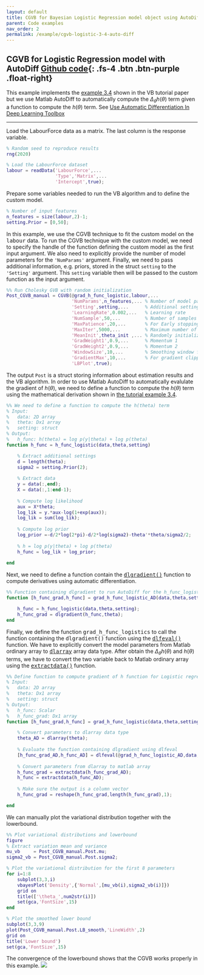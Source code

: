 ```yaml
---
layout: default
title: CGVB for Bayesian Logistic Regression model object using AutoDiff
parent: Code examples
nav_order: 2
permalink: /example/cgvb-logistic-3-4-auto-diff
---
```


## **CGVB for Logistic Regression model with AutoDiff**   [Github code](https://github.com/VBayesLab/VBLab/blob/main/Example/CGVB_Logistics_Function_Handle_AutoDiff.m){: .fs-4 .btn .btn-purple .float-right}
This example implements the [example 3.4](/VBLabDocs/tutorial/example#example3-4) shown in the VB tutorial paper but we use Matlab AutoDiff to automatically compute the $\Delta_\theta h(\theta)$ term given a function to compute the $h(\theta)$ term. See [Use Automatic Differentiation In Deep Learning Toolbox](https://au.mathworks.com/help/deeplearning/ug/include-automatic-differentiation.html)

---

Load the LabourForce data as a matrix. The last column is the response variable.

```m
% Random seed to reproduce results 
rng(2020)

% Load the LabourForce dataset
labour = readData('LabourForce',...
                  'Type','Matrix',...
                  'Intercept',true);
```
Prepare some variables needed to run the VB algorithm and to define the custom model.
```m
% Number of input features
n_features = size(labour,2)-1;
setting.Prior = [0,50];
```
In this example, we use the CGVB technique to fit the custom model on the <samp>labour</samp> data. To run the CGVB technique with the custom model, we need to specify the handle of the function defining the custom model as the first input argument. We also need to explicitly provide the number of model parameters for the `'NumParams'` argument. Finally, we need to pass additional information, e.g. priors, stored in the struct `setting` to the `'Setting'` argument. This `setting` variable then will be passed to the custom function as the input argument.
```m
%% Run Cholesky GVB with random initialization
Post_CGVB_manual = CGVB(@grad_h_func_logistic,labour,...
                        'NumParams',n_features,... % Number of model parameters
                        'Setting',setting,...      % Additional setting of the custom models
                        'LearningRate',0.002,...   % Learning rate
                        'NumSample',50,...         % Number of samples to estimate gradient of lowerbound
                        'MaxPatience',20,...       % For Early stopping
                        'MaxIter',5000,...         % Maximum number of iterations
                        'MeanInit',theta_init ,... % Randomly initialize parameters using 
                        'GradWeight1',0.9,...      % Momentum 1
                        'GradWeight2',0.9,...      % Momentum 2
                        'WindowSize',10,...        % Smoothing window for lowerbound
                        'GradientMax',10,...       % For gradient clipping
                        'LBPlot',true); 
```
The output `Post` is a struct storing information about estimation results and the VB algorithm. In order to use Matlab AutoDiff to automatically evalulate the gradient of $h(\theta)$, we need to define a function to compute the $h(\theta)$ term using the mathematical derivation shown in [the tutorial example 3.4](/VBLabDocs/tutorial/example#example3-4).

```m
%% We need to define a function to compute the h(theta) term
% Input:
%   data: 2D array
%   theta: Dx1 array
%   setting: struct
% Output:
%   h_func: h(theta) = log p(y|theta) + log p(theta)
function h_func = h_func_logistic(data,theta,setting)

    % Extract additional settings
    d = length(theta);
    sigma2 = setting.Prior(2);
    
    % Extract data
    y = data(:,end);
    X = data(:,1:end-1);
    
    % Compute log likelihood
    aux = X*theta;
    log_lik = y.*aux-log(1+exp(aux));
    log_lik = sum(log_lik);  
    
    % Compute log prior
    log_prior =-d/2*log(2*pi)-d/2*log(sigma2)-theta'*theta/sigma2/2;
    
    % h = log p(y|theta) + log p(theta)
    h_func = log_lik + log_prior;
    
end
```
Next, we need to define a function contain the [<samp>dlgradient()</samp>](https://au.mathworks.com/help/deeplearning/ref/dlarray.dlgradient.html) function to compute derivatives using automatic differentiation. 
```m
%% Function containing dlgradient to run AutoDiff for the h_func_logistic function
function [h_func_grad,h_func] = grad_h_func_logistic_AD(data,theta,setting)

    h_func = h_func_logistic(data,theta,setting);
    h_func_grad = dlgradient(h_func,theta);    
end
```
Finally, we define the function <samp>grad_h_func_logistics</samp> to call the function containing the <samp>dlgradient()</samp> function using the [<samp>dlfeval()</samp>](https://au.mathworks.com/help/deeplearning/ref/dlfeval.html) function. We have to explicitly convert the model parameters from Matlab ordinary array to [<samp>dlarray</samp>](https://au.mathworks.com/help/deeplearning/ref/dlarray.html) array data type. After obtain the $\Delta_\theta h(\theta)$ and $h(\theta)$ terms, we have to convert the two variable back to Matlab ordinary array using the [<samp>extractdata()</samp>](https://au.mathworks.com/help/deeplearning/ref/dlarray.extractdata.html) function.
```m
%% Define function to compute gradient of h function for Logistic regression 
% Input:
%   data: 2D array
%   theta: Dx1 array
%   setting: struct
% Output:
%   h_func: Scalar
%   h_func_grad: Dx1 array
function [h_func_grad,h_func] = grad_h_func_logistic(data,theta,setting)

    % Convert parameters to dlarray data type
    theta_AD = dlarray(theta);
    
    % Evaluate the function containing dlgradient using dlfeval
    [h_func_grad_AD,h_func_AD] = dlfeval(@grad_h_func_logistic_AD,data,theta_AD,setting);
    
    % Convert parameters from dlarray to matlab array
    h_func_grad = extractdata(h_func_grad_AD);
    h_func = extractdata(h_func_AD);
    
    % Make sure the output is a column vector
    h_func_grad = reshape(h_func_grad,length(h_func_grad),1);

end
```
We can manually plot the variational distribution together with the lowerbound.

```m
%% Plot variational distributions and lowerbound 
figure
% Extract variation mean and variance
mu_vb     = Post_CGVB_manual.Post.mu;
sigma2_vb = Post_CGVB_manual.Post.sigma2;

% Plot the variational distribution for the first 8 parameters
for i=1:8
    subplot(3,3,i)
    vbayesPlot('Density',{'Normal',[mu_vb(i),sigma2_vb(i)]})
    grid on
    title(['\theta_',num2str(i)])
    set(gca,'FontSize',15)
end

% Plot the smoothed lower bound
subplot(3,3,9)
plot(Post_CGVB_manual.Post.LB_smooth,'LineWidth',2)
grid on
title('Lower bound')
set(gca,'FontSize',15)
```
The convergence of the lowerbound shows that the CGVB works properly in this example.
<img src="/VBLabDocs/assets/images/Example3-4-code-autodiff.jpg" class="center"/>

                                                                                                                                                                                                                                                                                                                                                                                                                                                                                                                                                                                                                                                                                                                                                                                                                                                                                                                                                                                                                                                                                                                                                                                                                                                                                                                                                                                                                                                                                                                                                                                                                                                                                                                                                                                                                                                                                                                                                                                                                                                                                                                                                                                                                                                                                                                                                                                                                                     